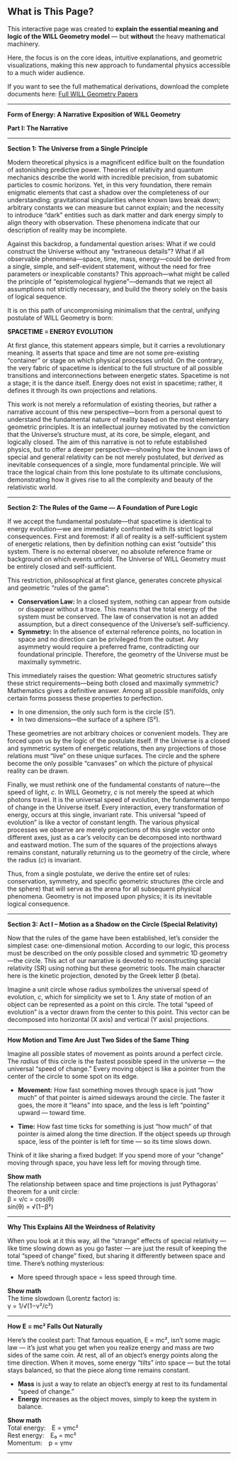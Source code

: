 ## What is This Page?
This interactive page was created to **explain the essential meaning and logic of the WILL Geometry model** —
but **without** the heavy mathematical machinery.

Here, the focus is on the core ideas, intuitive explanations, and geometric visualizations,
making this new approach to fundamental physics accessible to a much wider audience.

If you want to see the full mathematical derivations, download the complete documents here:
[Full WILL Geometry Papers](https://antonrize.github.io/WILL/parts/)

---


**Form of Energy: A Narrative Exposition of WILL Geometry**

**Part I: The Narrative**

---

**Section 1: The Universe from a Single Principle**

Modern theoretical physics is a magnificent edifice built on the foundation of astonishing predictive power. Theories of relativity and quantum mechanics describe the world with incredible precision, from subatomic particles to cosmic horizons. Yet, in this very foundation, there remain enigmatic elements that cast a shadow over the completeness of our understanding: gravitational singularities where known laws break down; arbitrary constants we can measure but cannot explain; and the necessity to introduce “dark” entities such as dark matter and dark energy simply to align theory with observation. These phenomena indicate that our description of reality may be incomplete.

Against this backdrop, a fundamental question arises: What if we could construct the Universe without any “extraneous details”? What if all observable phenomena—space, time, mass, energy—could be derived from a single, simple, and self-evident statement, without the need for free parameters or inexplicable constants? This approach—what might be called the principle of “epistemological hygiene”—demands that we reject all assumptions not strictly necessary, and build the theory solely on the basis of logical sequence.

It is on this path of uncompromising minimalism that the central, unifying postulate of WILL Geometry is born:

**SPACETIME ≡ ENERGY EVOLUTION**

At first glance, this statement appears simple, but it carries a revolutionary meaning. It asserts that space and time are not some pre-existing “container” or stage on which physical processes unfold. On the contrary, the very fabric of spacetime is identical to the full structure of all possible transitions and interconnections between energetic states. Spacetime is not a stage; it is the dance itself. Energy does not exist in spacetime; rather, it defines it through its own projections and relations.

This work is not merely a reformulation of existing theories, but rather a narrative account of this new perspective—born from a personal quest to understand the fundamental nature of reality based on the most elementary geometric principles. It is an intellectual journey motivated by the conviction that the Universe’s structure must, at its core, be simple, elegant, and logically closed. The aim of this narrative is not to refute established physics, but to offer a deeper perspective—showing how the known laws of special and general relativity can be not merely postulated, but *derived* as inevitable consequences of a single, more fundamental principle. We will trace the logical chain from this lone postulate to its ultimate conclusions, demonstrating how it gives rise to all the complexity and beauty of the relativistic world.

---

**Section 2: The Rules of the Game — A Foundation of Pure Logic**

If we accept the fundamental postulate—that spacetime is identical to energy evolution—we are immediately confronted with its strict logical consequences. First and foremost: if all of reality is a self-sufficient system of energetic relations, then by definition nothing can exist “outside” this system. There is no external observer, no absolute reference frame or background on which events unfold. The Universe of WILL Geometry must be entirely closed and self-sufficient.

This restriction, philosophical at first glance, generates concrete physical and geometric “rules of the game”:

* **Conservation Law:** In a closed system, nothing can appear from outside or disappear without a trace. This means that the total energy of the system must be conserved. The law of conservation is not an added assumption, but a direct consequence of the Universe’s self-sufficiency.
* **Symmetry:** In the absence of external reference points, no location in space and no direction can be privileged from the outset. Any asymmetry would require a preferred frame, contradicting our foundational principle. Therefore, the geometry of the Universe must be maximally symmetric.

This immediately raises the question: What geometric structures satisfy these strict requirements—being both closed and maximally symmetric? Mathematics gives a definitive answer. Among all possible manifolds, only certain forms possess these properties to perfection.

* In one dimension, the only such form is the circle (S¹).
* In two dimensions—the surface of a sphere (S²).

These geometries are not arbitrary choices or convenient models. They are forced upon us by the logic of the postulate itself. If the Universe is a closed and symmetric system of energetic relations, then any projections of those relations must “live” on these unique surfaces. The circle and the sphere become the only possible “canvases” on which the picture of physical reality can be drawn.

Finally, we must rethink one of the fundamental constants of nature—the speed of light, *c*. In WILL Geometry, *c* is not merely the speed at which photons travel. It is the universal speed of evolution, the fundamental tempo of change in the Universe itself. Every interaction, every transformation of energy, occurs at this single, invariant rate. This universal “speed of evolution” is like a vector of constant length. The various physical processes we observe are merely projections of this single vector onto different axes, just as a car’s velocity can be decomposed into northward and eastward motion. The sum of the squares of the projections always remains constant, naturally returning us to the geometry of the circle, where the radius (*c*) is invariant.

Thus, from a single postulate, we derive the entire set of rules: conservation, symmetry, and specific geometric structures (the circle and the sphere) that will serve as the arena for all subsequent physical phenomena. Geometry is not imposed upon physics; it is its inevitable logical consequence.

---

**Section 3: Act I – Motion as a Shadow on the Circle (Special Relativity)**

Now that the rules of the game have been established, let’s consider the simplest case: one-dimensional motion. According to our logic, this process must be described on the only possible closed and symmetric 1D geometry—the circle. This act of our narrative is devoted to reconstructing special relativity (SR) using nothing but these geometric tools. The main character here is the kinetic projection, denoted by the Greek letter β (beta).

Imagine a unit circle whose radius symbolizes the universal speed of evolution, *c*, which for simplicity we set to 1. Any state of motion of an object can be represented as a point on this circle. The total “speed of evolution” is a vector drawn from the center to this point. This vector can be decomposed into horizontal (X axis) and vertical (Y axis) projections.

---

**How Motion and Time Are Just Two Sides of the Same Thing**

Imagine all possible states of movement as points around a perfect circle.
The *radius* of this circle is the fastest possible speed in the universe — the universal “speed of change.”
Every moving object is like a pointer from the center of the circle to some spot on its edge.

* **Movement:**
  How fast something moves through space is just “how much” of that pointer is aimed sideways around the circle.
  The faster it goes, the more it “leans” into space, and the less is left “pointing” upward — toward time.

* **Time:**
  How fast time ticks for something is just “how much” of that pointer is aimed along the time direction.
  If the object speeds up through space, less of the pointer is left for time — so its time slows down.

Think of it like sharing a fixed budget:
If you spend more of your “change” moving through space, you have less left for moving through time.

<div class="spoiler">
<strong>Show math</strong>
<br>
The relationship between space and time projections is just Pythagoras’ theorem for a unit circle:<br>
β = v/c = cos(θ)<br>
sin(θ) = √(1−β²)
</div>

---

**Why This Explains All the Weirdness of Relativity**

When you look at it this way, all the “strange” effects of special relativity — like time slowing down as you go faster — are just the result of keeping the total “speed of change” fixed, but sharing it differently between space and time.
There’s nothing mysterious:

* More speed through space = less speed through time.

<div class="spoiler">
<strong>Show math</strong>
<br>
The time slowdown (Lorentz factor) is:<br>
γ = 1/√(1−v²/c²)
</div>

---

**How E = mc² Falls Out Naturally**

Here’s the coolest part:
That famous equation, E = mc², isn’t some magic law — it’s just what you get when you realize energy and mass are two sides of the same coin.
At rest, all of an object’s energy points along the time direction. When it moves, some energy “tilts” into space — but the total stays balanced, so that the piece along time remains constant.

* **Mass** is just a way to relate an object’s energy at rest to its fundamental “speed of change.”
* **Energy** increases as the object moves, simply to keep the system in balance.

<div class="spoiler">
<strong>Show math</strong>
<br>
Total energy: E = γmc²<br>
Rest energy: E₀ = mc²<br>
Momentum: p = γmv
</div>

---

